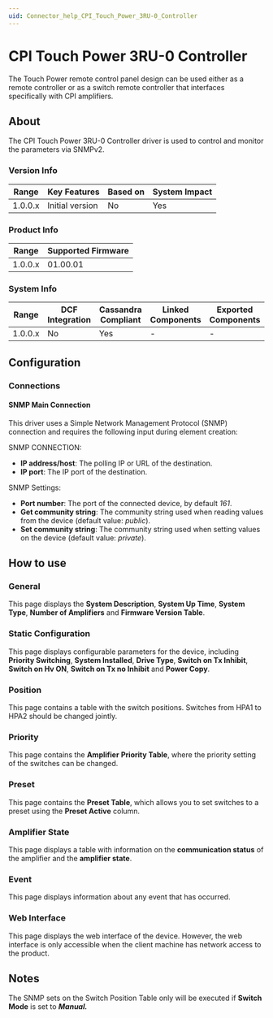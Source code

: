 ```yaml
---
uid: Connector_help_CPI_Touch_Power_3RU-0_Controller
---
```


# CPI Touch Power 3RU-0 Controller

The Touch Power remote control panel design can be used either as a remote controller or as a switch remote controller that interfaces specifically with CPI amplifiers.

## About

The CPI Touch Power 3RU-0 Controller driver is used to control and monitor the parameters via SNMPv2.

### Version Info

| **Range** | **Key Features** | **Based on** | **System Impact** |
|-----------|------------------|--------------|-------------------|
| 1.0.0.x   | Initial version  | No           | Yes               |

### Product Info

| **Range** | **Supported Firmware** |
|-----------|------------------------|
| 1.0.0.x   | 01.00.01               |

### System Info

| **Range** | **DCF Integration** | **Cassandra Compliant** | **Linked Components** | **Exported Components** |
|-----------|---------------------|-------------------------|-----------------------|-------------------------|
| 1.0.0.x   | No                  | Yes                     | \-                    | \-                      |

## Configuration

### Connections

#### SNMP Main Connection

This driver uses a Simple Network Management Protocol (SNMP) connection and requires the following input during element creation:

SNMP CONNECTION:

- **IP address/host**: The polling IP or URL of the destination.
- **IP port**: The IP port of the destination.

SNMP Settings:

- **Port number**: The port of the connected device, by default *161*.
- **Get community string**: The community string used when reading values from the device (default value: *public*).
- **Set community string**: The community string used when setting values on the device (default value: *private*).

## How to use

### General

This page displays the **System Description**, **System Up Time**, **System Type**, **Number of Amplifiers** and **Firmware Version Table**.

### Static Configuration

This page displays configurable parameters for the device, including **Priority Switching**, **System Installed**, **Drive Type**, **Switch on Tx Inhibit**, **Switch on Hv ON**, **Switch on Tx no Inhibit** and **Power Copy**.

### Position

This page contains a table with the switch positions. Switches from HPA1 to HPA2 should be changed jointly.

### Priority

This page contains the **Amplifier** **Priority Table**, where the priority setting of the switches can be changed.

### Preset

This page contains the **Preset Table**, which allows you to set switches to a preset using the **Preset Active** column.

### Amplifier State

This page displays a table with information on the **communication status** of the amplifier and the **amplifier state**.

### Event

This page displays information about any event that has occurred.

### Web Interface

This page displays the web interface of the device. However, the web interface is only accessible when the client machine has network access to the product.

## Notes

The SNMP sets on the Switch Position Table only will be executed if **Switch Mode** is set to ***Manual.***
